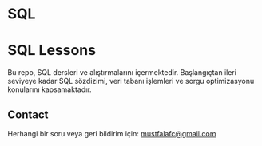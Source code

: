 # SQL
# SQL Lessons
Bu repo, SQL dersleri ve alıştırmalarını içermektedir. Başlangıçtan ileri seviyeye kadar SQL sözdizimi, veri tabanı işlemleri ve sorgu optimizasyonu konularını kapsamaktadır.

## Contact
Herhangi bir soru veya geri bildirim için: mustfalafc@gmail.com
